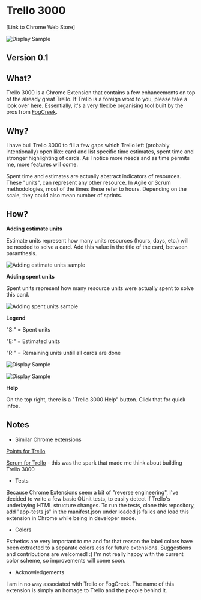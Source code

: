 **Trello 3000**
===

[Link to Chrome Web Store]

![Display Sample](https://dl.dropbox.com/u/1618599/trello3000/big_screen.png)

Version 0.1
---

What?
---
Trello 3000 is a Chrome Extension that contains a few enhancements on top of the already great Trello. 
If Trello is a foreign word to you, please take a look over [here](http://trello.com/).
Essentially, it's a very flexibe organising tool built by the pros from [FogCreek](http://www.fogcreek.com/).

Why?
---
I have buil Trello 3000 to fill a few gaps which Trello left (probably intentionally) open like:
card and list specific time estimates, spent time and stronger highlighting of cards. 
As I notice more needs and as time permits me, more features will come.

Spent time and estimates are actually abstract indicators of resources. These "units", can
represent any other resource. In Agile or Scrum methodologies, most of the times these
refer to hours. Depending on the scale, they could also mean number of sprints. 

How?
---

**Adding estimate units**

Estimate units represent how many units resources (hours, days, etc.) will be 
needed to solve a card. Add this value in the title of the card, between paranthesis.

![Adding estimate units sample](https://dl.dropbox.com/u/1618599/trello3000/s1_round.png)

**Adding spent units**

Spent units represent how many resource units were actually spent to solve this card.

![Adding spent units sample](https://dl.dropbox.com/u/1618599/trello3000/s2_round.png)

**Legend**

"S:" = Spent units

"E:" = Estimated units

"R:" = Remaining units untill all cards are done

![Display Sample](https://dl.dropbox.com/u/1618599/trello3000/s3_round.png)

![Display Sample](https://dl.dropbox.com/u/1618599/trello3000/s4_round.png)

**Help**

On the top right, there is a "Trello 3000 Help" button. Click that for
quick infos.


Notes
---

+ Similar Chrome extensions

[Points for Trello](https://chrome.google.com/webstore/detail/points-for-trello/mkcpchladphoadhaclmnlphhijboljjk?hl=en-US&utm_source=chrome-ntp-launcher)

[Scrum for Trello](https://chrome.google.com/webstore/detail/scrum-for-trello/jdbcdblgjdpmfninkoogcfpnkjmndgje?hl=en-US&utm_source=chrome-ntp-launcher) - this was the spark that made me think about building Trello 3000

+ Tests

Because Chrome Extensions seem a bit of "reverse engineering", I've decided to write a few basic QUnit tests, 
to easily detect if Trello's underlaying HTML structure changes.
To run the tests, clone this repository, add "app-tests.js" in the manifest.json under loaded js failes and load this extension in Chrome while being in developer mode.

+ Colors

Esthetics are very important to me and for that reason the label colors have been
extracted to a separate colors.css for future extensions. Suggestions and contributions are
welcomed! :) I'm not really happy with the current color scheme, so improvements will come soon.

+ Acknowledgements

I am in no way associated with Trello or FogCreek. The name of
this extension is simply an homage to Trello and the people behind it.
